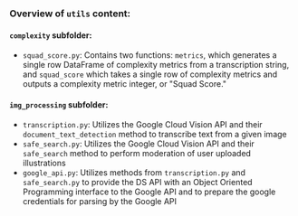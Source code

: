 ### Overview of `utils` content:

#### `complexity` subfolder:
- `squad_score.py`: Contains two functions: `metrics`, which generates a single row DataFrame of complexity metrics from a transcription string, and `squad_score` which takes a single row of complexity metrics and outputs a complexity metric integer, or "Squad Score."

#### `img_processing` subfolder:
- `transcription.py`: Utilizes the Google Cloud Vision API and their `document_text_detection` method to transcribe text from a given image
- `safe_search.py`: Utilizes the Google Cloud Vision API and their `safe_search` method to perform moderation of user uploaded illustrations
- `google_api.py`: Utilizes methods from `transcription.py` and `safe_search.py` to provide the DS API with an Object Oriented Programming interface to the Google API and to prepare the google credentials for parsing by the Google API
